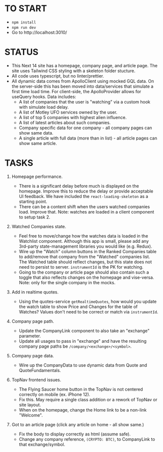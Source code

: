 # TO START
- `npm install`
- `npm run dev`
- Go to http://localhost:3010/ 

# STATUS
- This Next 14 site has a homepage, company page, and article page. The site uses Tailwind CSS styling with a skeleton folder stucture.
- All code uses typescript, but no linter/prettier.
- All dynamic data comes from ApolloClient using mocked GQL data. On the server-side this has been moved into data/services that simulate a first time load time. For client-side, the ApolloProvider allows for useQuery hooks. Data includes:
  - A list of companies that the user is "watching" via a custom hook with simulate load delay.
  - A list of Motley UFO services owned by the user.
  - A list of top 5 companies with highest alien influence.
  - A list of latest articles about such companies.
  - Company specific data for one company - all company pages can show same data.
  - A single article with full data (more than in list) - all article pages can show same article.

# TASKS
1. Homepage performance.
    - There is a significant delay before much is displayed on the homepage. Improve this to reduce the delay or provide acceptable UI feedback. We have included the `react-loading-skeleton` as a starting point.
    - There can be a content shift when the users watched companies load. Improve that. Note: watches are loaded in a client component to setup task 2.

2. Watched Companies state.
    - Feel free to move/change how the watches data is loaded in the Watchlist component. Although this app is small, please add any 3rd-party state-management libraries you would like (e.g. Redux).
    - Wire up the "Watch" column buttons in the Ranked Companies table to add/remove that company from the "Watched" companies list. The Watched table should reflect changes, but this state does not need to persist to server. `instrumentId` is the PK for watching.
    - Going to the company or article page should also contain such a toggle that also reflects changes on the homepage and vise-versa. Note: only for the single company in the mocks.

3. Add in realtime quotes.
    - Using the quotes-service `getRealtimeQuotes`, how would you update the watch table to show Price and Changes for the table of Watches? Values don't need to be correct or match via `instrumentId`.

4. Company page path.
    - Update the CompanyLink component to also take an "exchange" parameter.
    - Update all usages to pass in "exchange" and have the resulting company page paths be `/company/<exchange>/<symbol>`.

5. Company page data.
    - Wire up the CompanyData to use dynamic data from Quote and QuoteFundamentals. 

6. TopNav frontend issues.
    - The Flying Saucer home button in the TopNav is not centered correctly on mobile (ex. iPhone 12).
    - Fix this. May require a single class addition or a rework of TopNav or site layout.
    - When on the homepage, change the Home link to be a non-link "Welcome".

7.  Got to an article page (click any article on home - all show same.)
    - Fix the body to display correctly as html (assume safe).
    - Change any company reference, `(CRYPTO: BTC)`, to CompanyLink to that exchange/symbol.







